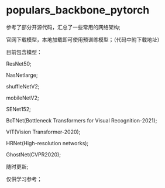 # populars_backbone_pytorch
参考了部分开源代码，汇总了一些常用的网络架构;

官网下载模型，本地加载即可使用预训练模型；（代码中附下载地址）

目前包含模型：

ResNet50;

NasNetlarge; 

shuffleNetV2; 

mobileNetV2; 

SENet152; 

BoTNet(Bottleneck Transformers for Visual Recognition-2021); 

VIT(Vision Transformer-2020);

HRNet(High-resolution networks);

GhostNet(CVPR2020);

随时更新;

仅供学习参考；
